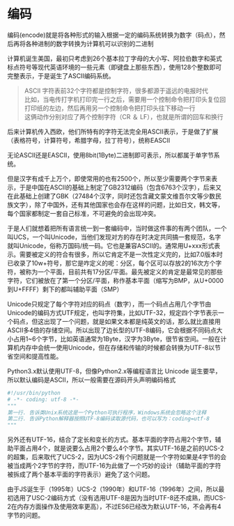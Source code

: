 # 编码

编码(encode)就是将各种形式的输入根据一定的编码系统转换为数字（码点），然后再将各种进制的数字转换为计算机可以识别的二进制

计算机诞生美国，最初只考虑到26个基本拉丁字母的大小写、阿拉伯数字和英式标点符号等现代英语环境的一些元素（即键盘上那些东西），使用128个整数即可完整表示，于是诞生了ASCII编码系统。

> ASCII 字符表前32个字符都是控制字符，很多都源于遥远的电报时代  
> 比如，当电传打字机打印完一行之后，需要用一个控制命令把打印头复位回打印纸的左边，然后再用另一个控制命令把打印头往下移动一行  
> 这俩动作分别对应了两个控制字符（CR ＆ LF），也就是所谓的回车和换行

后来计算机传入西欧，他们所特有的字符无法完全用ASCII表示，于是做了扩展（表格符号，计算符号，希腊字母，拉丁符号），统称EASCII

无论ASCII还是EASCII，使用8bit(1Byte)二进制即可表示，所以都属于单字节系统。

但是汉字有成千上万个，即使常用的也有2500个，所以至少需要两个字节来表示，于是中国在ASCII的基础上制定了GB2312编码（包含6763个汉字），后来又在此基础上创建了GBK（27484个汉字，同时还包含藏文蒙文维吾尔文等少数民族文字），除了中国外，还有其他国家也会存在这样的问题，比如日文，韩文等，每个国家都制定一套自己标准，不可避免的会出现冲突。

于是人们就想着把所有语言统一到一套编码中，当时做这件事的有两个团队，一个叫UCS，一个叫Unicode，当他们发现对方的存在时决定共同搞一套规范，名字就叫Unicode，俗称万国码/统一码。它也是兼容ASCII的。通常用U+xxx形式表示。需要被定义的符合有很多，所以它肯定不是一次性定义完的，比如7.0版本时已收录了10w+符号，那它是咋定义的呢：分区，每个区可以存放2的16次方个字符，被称为一个平面，目前共有17分区/平面。最先被定义的肯定是最常见的那些字符，它们被放在了第一个分区/平面，称作基本平面（缩写为BMP，从U+0000到U+FFFF）剩下的都叫辅助平面（SMP）

Unicode只规定了每个字符对应的码点（数字），而一个码点占用几个字节由Unicode的编码方式UTF规定，也叫字符集，比如UTF-32，规定四个字节表示一个码点，但这出现了一个问题，就是如果文本都是纯英文的话，那么就比直接用ASCII多4倍的存储空间。所以出现了边长型的UTF-8编码，它会根据不同码点大小占用1~6个字节，比如英语通常为1Byte，汉字为3Byte，很节省空间。一般在计算机内存中会统一使用Unicode，但在存储和传输的时候都会转换为UTF-8以节省空间和提高性能。

Python3.x默认使用UTF-8，但像Python2.x等编程语言比 Unicode 诞生要早，所以默认编码是ASCII，所以一般需要在源码开头声明编码格式

```python
#!/usr/bin/python
# -*- coding: utf-8 -*-
"""
第一行. 告诉类Unix系统这是一个Python可执行程序，Windows系统会忽略这个注释
第二行. 告诉Python解释器按照UTF-8编码读取源代码，也可以写为：coding=utf-8
"""
```

另外还有UTF-16，结合了定长和变长的方式。基本平面的字符占用2个字节，辅助平面占用4个，就是说要么占用2个要么4个字节。其实UTF-16是之前的UCS-2的超集，后来取代了UCS-2，因为UCS-2有个问题就是一个字符如果是4字节的会被当成两个2字节的字符，而UTF-16为此做了一个巧妙的设计（辅助平面的字符被拆成了两个基本平面的字符表示）避免了这个问题。

由于JS诞生于（1995年）UCS-2（1990年）和UTF-16（1996年）之间，所以最初选用了USC-2编码方式（没有选用UTF-8是因为当时UTF-8还不成熟，而UCS-2在内存方面操作及使用效率更高），不过ES6已经改为默认UTF-16，不会再有4字节的问题。
